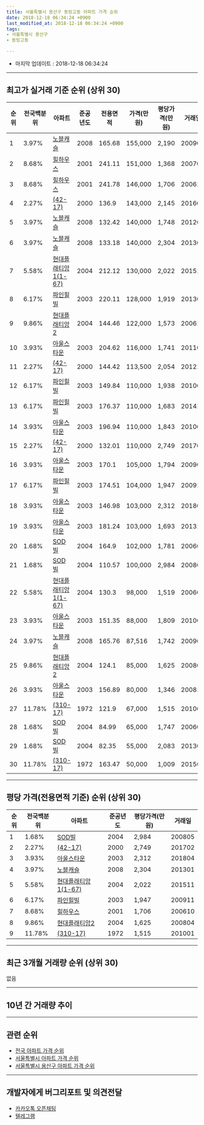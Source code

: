 ```yaml
---
title: 서울특별시 용산구 동빙고동 아파트 가격 순위
date: 2018-12-18 06:34:24 +0900
last_modified_at: 2018-12-18 06:34:24 +0900
tags:
- 서울특별시 용산구
- 동빙고동

---
```


* 마지막 업데이트 : 2018-12-18 06:34:24

---

## 최고가 실거래 기준 순위 (상위 30)


|순위|전국백분위|아파트|준공년도|전용면적|가격(만원)|평당가격(만원)|거래일|
|---|---|---|---|---|---|---|---|
|1|3.97%|[노블캐슬](https://search.naver.com/search.naver?query=%EC%84%9C%EC%9A%B8%ED%8A%B9%EB%B3%84%EC%8B%9C+%EC%9A%A9%EC%82%B0%EA%B5%AC+%EB%8F%99%EB%B9%99%EA%B3%A0%EB%8F%99+%EB%85%B8%EB%B8%94%EC%BA%90%EC%8A%AC)|2008|165.68|155,000|2,190|200907|
|2|8.68%|[힐하우스](https://search.naver.com/search.naver?query=%EC%84%9C%EC%9A%B8%ED%8A%B9%EB%B3%84%EC%8B%9C+%EC%9A%A9%EC%82%B0%EA%B5%AC+%EB%8F%99%EB%B9%99%EA%B3%A0%EB%8F%99+%ED%9E%90%ED%95%98%EC%9A%B0%EC%8A%A4)|2001|241.11|151,000|1,368|200703|
|3|8.68%|[힐하우스](https://search.naver.com/search.naver?query=%EC%84%9C%EC%9A%B8%ED%8A%B9%EB%B3%84%EC%8B%9C+%EC%9A%A9%EC%82%B0%EA%B5%AC+%EB%8F%99%EB%B9%99%EA%B3%A0%EB%8F%99+%ED%9E%90%ED%95%98%EC%9A%B0%EC%8A%A4)|2001|241.78|146,000|1,706|200610|
|4|2.27%|[(42-17)](https://search.naver.com/search.naver?query=%EC%84%9C%EC%9A%B8%ED%8A%B9%EB%B3%84%EC%8B%9C+%EC%9A%A9%EC%82%B0%EA%B5%AC+%EB%8F%99%EB%B9%99%EA%B3%A0%EB%8F%99+%2842-17%29)|2000|136.9|143,000|2,145|201607|
|5|3.97%|[노블캐슬](https://search.naver.com/search.naver?query=%EC%84%9C%EC%9A%B8%ED%8A%B9%EB%B3%84%EC%8B%9C+%EC%9A%A9%EC%82%B0%EA%B5%AC+%EB%8F%99%EB%B9%99%EA%B3%A0%EB%8F%99+%EB%85%B8%EB%B8%94%EC%BA%90%EC%8A%AC)|2008|132.42|140,000|1,748|201209|
|6|3.97%|[노블캐슬](https://search.naver.com/search.naver?query=%EC%84%9C%EC%9A%B8%ED%8A%B9%EB%B3%84%EC%8B%9C+%EC%9A%A9%EC%82%B0%EA%B5%AC+%EB%8F%99%EB%B9%99%EA%B3%A0%EB%8F%99+%EB%85%B8%EB%B8%94%EC%BA%90%EC%8A%AC)|2008|133.18|140,000|2,304|201301|
|7|5.58%|[현대플래티앙1(1-67)](https://search.naver.com/search.naver?query=%EC%84%9C%EC%9A%B8%ED%8A%B9%EB%B3%84%EC%8B%9C+%EC%9A%A9%EC%82%B0%EA%B5%AC+%EB%8F%99%EB%B9%99%EA%B3%A0%EB%8F%99+%ED%98%84%EB%8C%80%ED%94%8C%EB%9E%98%ED%8B%B0%EC%95%991%281-67%29)|2004|212.12|130,000|2,022|201511|
|8|6.17%|[파인힐빌](https://search.naver.com/search.naver?query=%EC%84%9C%EC%9A%B8%ED%8A%B9%EB%B3%84%EC%8B%9C+%EC%9A%A9%EC%82%B0%EA%B5%AC+%EB%8F%99%EB%B9%99%EA%B3%A0%EB%8F%99+%ED%8C%8C%EC%9D%B8%ED%9E%90%EB%B9%8C)|2003|220.11|128,000|1,919|201305|
|9|9.86%|[현대플래티앙2](https://search.naver.com/search.naver?query=%EC%84%9C%EC%9A%B8%ED%8A%B9%EB%B3%84%EC%8B%9C+%EC%9A%A9%EC%82%B0%EA%B5%AC+%EB%8F%99%EB%B9%99%EA%B3%A0%EB%8F%99+%ED%98%84%EB%8C%80%ED%94%8C%EB%9E%98%ED%8B%B0%EC%95%992)|2004|144.46|122,000|1,573|200611|
|10|3.93%|[아울스타운](https://search.naver.com/search.naver?query=%EC%84%9C%EC%9A%B8%ED%8A%B9%EB%B3%84%EC%8B%9C+%EC%9A%A9%EC%82%B0%EA%B5%AC+%EB%8F%99%EB%B9%99%EA%B3%A0%EB%8F%99+%EC%95%84%EC%9A%B8%EC%8A%A4%ED%83%80%EC%9A%B4)|2003|204.62|116,000|1,741|201103|
|11|2.27%|[(42-17)](https://search.naver.com/search.naver?query=%EC%84%9C%EC%9A%B8%ED%8A%B9%EB%B3%84%EC%8B%9C+%EC%9A%A9%EC%82%B0%EA%B5%AC+%EB%8F%99%EB%B9%99%EA%B3%A0%EB%8F%99+%2842-17%29)|2000|144.42|113,500|2,054|201210|
|12|6.17%|[파인힐빌](https://search.naver.com/search.naver?query=%EC%84%9C%EC%9A%B8%ED%8A%B9%EB%B3%84%EC%8B%9C+%EC%9A%A9%EC%82%B0%EA%B5%AC+%EB%8F%99%EB%B9%99%EA%B3%A0%EB%8F%99+%ED%8C%8C%EC%9D%B8%ED%9E%90%EB%B9%8C)|2003|149.84|110,000|1,938|201005|
|13|6.17%|[파인힐빌](https://search.naver.com/search.naver?query=%EC%84%9C%EC%9A%B8%ED%8A%B9%EB%B3%84%EC%8B%9C+%EC%9A%A9%EC%82%B0%EA%B5%AC+%EB%8F%99%EB%B9%99%EA%B3%A0%EB%8F%99+%ED%8C%8C%EC%9D%B8%ED%9E%90%EB%B9%8C)|2003|176.37|110,000|1,683|201410|
|14|3.93%|[아울스타운](https://search.naver.com/search.naver?query=%EC%84%9C%EC%9A%B8%ED%8A%B9%EB%B3%84%EC%8B%9C+%EC%9A%A9%EC%82%B0%EA%B5%AC+%EB%8F%99%EB%B9%99%EA%B3%A0%EB%8F%99+%EC%95%84%EC%9A%B8%EC%8A%A4%ED%83%80%EC%9A%B4)|2003|196.94|110,000|1,843|201006|
|15|2.27%|[(42-17)](https://search.naver.com/search.naver?query=%EC%84%9C%EC%9A%B8%ED%8A%B9%EB%B3%84%EC%8B%9C+%EC%9A%A9%EC%82%B0%EA%B5%AC+%EB%8F%99%EB%B9%99%EA%B3%A0%EB%8F%99+%2842-17%29)|2000|132.01|110,000|2,749|201702|
|16|3.93%|[아울스타운](https://search.naver.com/search.naver?query=%EC%84%9C%EC%9A%B8%ED%8A%B9%EB%B3%84%EC%8B%9C+%EC%9A%A9%EC%82%B0%EA%B5%AC+%EB%8F%99%EB%B9%99%EA%B3%A0%EB%8F%99+%EC%95%84%EC%9A%B8%EC%8A%A4%ED%83%80%EC%9A%B4)|2003|170.1|105,000|1,794|200907|
|17|6.17%|[파인힐빌](https://search.naver.com/search.naver?query=%EC%84%9C%EC%9A%B8%ED%8A%B9%EB%B3%84%EC%8B%9C+%EC%9A%A9%EC%82%B0%EA%B5%AC+%EB%8F%99%EB%B9%99%EA%B3%A0%EB%8F%99+%ED%8C%8C%EC%9D%B8%ED%9E%90%EB%B9%8C)|2003|174.51|104,000|1,947|200911|
|18|3.93%|[아울스타운](https://search.naver.com/search.naver?query=%EC%84%9C%EC%9A%B8%ED%8A%B9%EB%B3%84%EC%8B%9C+%EC%9A%A9%EC%82%B0%EA%B5%AC+%EB%8F%99%EB%B9%99%EA%B3%A0%EB%8F%99+%EC%95%84%EC%9A%B8%EC%8A%A4%ED%83%80%EC%9A%B4)|2003|146.98|103,000|2,312|201804|
|19|3.93%|[아울스타운](https://search.naver.com/search.naver?query=%EC%84%9C%EC%9A%B8%ED%8A%B9%EB%B3%84%EC%8B%9C+%EC%9A%A9%EC%82%B0%EA%B5%AC+%EB%8F%99%EB%B9%99%EA%B3%A0%EB%8F%99+%EC%95%84%EC%9A%B8%EC%8A%A4%ED%83%80%EC%9A%B4)|2003|181.24|103,000|1,693|201311|
|20|1.68%|[SOD빌](https://search.naver.com/search.naver?query=%EC%84%9C%EC%9A%B8%ED%8A%B9%EB%B3%84%EC%8B%9C+%EC%9A%A9%EC%82%B0%EA%B5%AC+%EB%8F%99%EB%B9%99%EA%B3%A0%EB%8F%99+SOD%EB%B9%8C)|2004|164.9|102,000|1,781|200604|
|21|1.68%|[SOD빌](https://search.naver.com/search.naver?query=%EC%84%9C%EC%9A%B8%ED%8A%B9%EB%B3%84%EC%8B%9C+%EC%9A%A9%EC%82%B0%EA%B5%AC+%EB%8F%99%EB%B9%99%EA%B3%A0%EB%8F%99+SOD%EB%B9%8C)|2004|110.57|100,000|2,984|200805|
|22|5.58%|[현대플래티앙1(1-67)](https://search.naver.com/search.naver?query=%EC%84%9C%EC%9A%B8%ED%8A%B9%EB%B3%84%EC%8B%9C+%EC%9A%A9%EC%82%B0%EA%B5%AC+%EB%8F%99%EB%B9%99%EA%B3%A0%EB%8F%99+%ED%98%84%EB%8C%80%ED%94%8C%EB%9E%98%ED%8B%B0%EC%95%991%281-67%29)|2004|130.3|98,000|1,519|200604|
|23|3.93%|[아울스타운](https://search.naver.com/search.naver?query=%EC%84%9C%EC%9A%B8%ED%8A%B9%EB%B3%84%EC%8B%9C+%EC%9A%A9%EC%82%B0%EA%B5%AC+%EB%8F%99%EB%B9%99%EA%B3%A0%EB%8F%99+%EC%95%84%EC%9A%B8%EC%8A%A4%ED%83%80%EC%9A%B4)|2003|151.35|88,000|1,809|201003|
|24|3.97%|[노블캐슬](https://search.naver.com/search.naver?query=%EC%84%9C%EC%9A%B8%ED%8A%B9%EB%B3%84%EC%8B%9C+%EC%9A%A9%EC%82%B0%EA%B5%AC+%EB%8F%99%EB%B9%99%EA%B3%A0%EB%8F%99+%EB%85%B8%EB%B8%94%EC%BA%90%EC%8A%AC)|2008|165.76|87,516|1,742|200906|
|25|9.86%|[현대플래티앙2](https://search.naver.com/search.naver?query=%EC%84%9C%EC%9A%B8%ED%8A%B9%EB%B3%84%EC%8B%9C+%EC%9A%A9%EC%82%B0%EA%B5%AC+%EB%8F%99%EB%B9%99%EA%B3%A0%EB%8F%99+%ED%98%84%EB%8C%80%ED%94%8C%EB%9E%98%ED%8B%B0%EC%95%992)|2004|124.1|85,000|1,625|200804|
|26|3.93%|[아울스타운](https://search.naver.com/search.naver?query=%EC%84%9C%EC%9A%B8%ED%8A%B9%EB%B3%84%EC%8B%9C+%EC%9A%A9%EC%82%B0%EA%B5%AC+%EB%8F%99%EB%B9%99%EA%B3%A0%EB%8F%99+%EC%95%84%EC%9A%B8%EC%8A%A4%ED%83%80%EC%9A%B4)|2003|156.89|80,000|1,346|200810|
|27|11.78%|[(310-17)](https://search.naver.com/search.naver?query=%EC%84%9C%EC%9A%B8%ED%8A%B9%EB%B3%84%EC%8B%9C+%EC%9A%A9%EC%82%B0%EA%B5%AC+%EB%8F%99%EB%B9%99%EA%B3%A0%EB%8F%99+%28310-17%29)|1972|121.9|67,000|1,515|201001|
|28|1.68%|[SOD빌](https://search.naver.com/search.naver?query=%EC%84%9C%EC%9A%B8%ED%8A%B9%EB%B3%84%EC%8B%9C+%EC%9A%A9%EC%82%B0%EA%B5%AC+%EB%8F%99%EB%B9%99%EA%B3%A0%EB%8F%99+SOD%EB%B9%8C)|2004|84.99|65,000|1,747|200606|
|29|1.68%|[SOD빌](https://search.naver.com/search.naver?query=%EC%84%9C%EC%9A%B8%ED%8A%B9%EB%B3%84%EC%8B%9C+%EC%9A%A9%EC%82%B0%EA%B5%AC+%EB%8F%99%EB%B9%99%EA%B3%A0%EB%8F%99+SOD%EB%B9%8C)|2004|82.35|55,000|2,083|201302|
|30|11.78%|[(310-17)](https://search.naver.com/search.naver?query=%EC%84%9C%EC%9A%B8%ED%8A%B9%EB%B3%84%EC%8B%9C+%EC%9A%A9%EC%82%B0%EA%B5%AC+%EB%8F%99%EB%B9%99%EA%B3%A0%EB%8F%99+%28310-17%29)|1972|163.47|50,000|1,009|201503|


---

## 평당 가격(전용면적 기준) 순위 (상위 30)


|순위|전국백분위|아파트|준공년도|평당가격(만원)|거래일|
|---|---|---|---|---|---|
|1|1.68%|[SOD빌](https://search.naver.com/search.naver?query=%EC%84%9C%EC%9A%B8%ED%8A%B9%EB%B3%84%EC%8B%9C+%EC%9A%A9%EC%82%B0%EA%B5%AC+%EB%8F%99%EB%B9%99%EA%B3%A0%EB%8F%99+SOD%EB%B9%8C)|2004|2,984|200805|
|2|2.27%|[(42-17)](https://search.naver.com/search.naver?query=%EC%84%9C%EC%9A%B8%ED%8A%B9%EB%B3%84%EC%8B%9C+%EC%9A%A9%EC%82%B0%EA%B5%AC+%EB%8F%99%EB%B9%99%EA%B3%A0%EB%8F%99+%2842-17%29)|2000|2,749|201702|
|3|3.93%|[아울스타운](https://search.naver.com/search.naver?query=%EC%84%9C%EC%9A%B8%ED%8A%B9%EB%B3%84%EC%8B%9C+%EC%9A%A9%EC%82%B0%EA%B5%AC+%EB%8F%99%EB%B9%99%EA%B3%A0%EB%8F%99+%EC%95%84%EC%9A%B8%EC%8A%A4%ED%83%80%EC%9A%B4)|2003|2,312|201804|
|4|3.97%|[노블캐슬](https://search.naver.com/search.naver?query=%EC%84%9C%EC%9A%B8%ED%8A%B9%EB%B3%84%EC%8B%9C+%EC%9A%A9%EC%82%B0%EA%B5%AC+%EB%8F%99%EB%B9%99%EA%B3%A0%EB%8F%99+%EB%85%B8%EB%B8%94%EC%BA%90%EC%8A%AC)|2008|2,304|201301|
|5|5.58%|[현대플래티앙1(1-67)](https://search.naver.com/search.naver?query=%EC%84%9C%EC%9A%B8%ED%8A%B9%EB%B3%84%EC%8B%9C+%EC%9A%A9%EC%82%B0%EA%B5%AC+%EB%8F%99%EB%B9%99%EA%B3%A0%EB%8F%99+%ED%98%84%EB%8C%80%ED%94%8C%EB%9E%98%ED%8B%B0%EC%95%991%281-67%29)|2004|2,022|201511|
|6|6.17%|[파인힐빌](https://search.naver.com/search.naver?query=%EC%84%9C%EC%9A%B8%ED%8A%B9%EB%B3%84%EC%8B%9C+%EC%9A%A9%EC%82%B0%EA%B5%AC+%EB%8F%99%EB%B9%99%EA%B3%A0%EB%8F%99+%ED%8C%8C%EC%9D%B8%ED%9E%90%EB%B9%8C)|2003|1,947|200911|
|7|8.68%|[힐하우스](https://search.naver.com/search.naver?query=%EC%84%9C%EC%9A%B8%ED%8A%B9%EB%B3%84%EC%8B%9C+%EC%9A%A9%EC%82%B0%EA%B5%AC+%EB%8F%99%EB%B9%99%EA%B3%A0%EB%8F%99+%ED%9E%90%ED%95%98%EC%9A%B0%EC%8A%A4)|2001|1,706|200610|
|8|9.86%|[현대플래티앙2](https://search.naver.com/search.naver?query=%EC%84%9C%EC%9A%B8%ED%8A%B9%EB%B3%84%EC%8B%9C+%EC%9A%A9%EC%82%B0%EA%B5%AC+%EB%8F%99%EB%B9%99%EA%B3%A0%EB%8F%99+%ED%98%84%EB%8C%80%ED%94%8C%EB%9E%98%ED%8B%B0%EC%95%992)|2004|1,625|200804|
|9|11.78%|[(310-17)](https://search.naver.com/search.naver?query=%EC%84%9C%EC%9A%B8%ED%8A%B9%EB%B3%84%EC%8B%9C+%EC%9A%A9%EC%82%B0%EA%B5%AC+%EB%8F%99%EB%B9%99%EA%B3%A0%EB%8F%99+%28310-17%29)|1972|1,515|201001|


---

## 최근 3개월 거래량 순위 (상위 30)

없음

---

## 10년 간 거래량 추이


<div style="width:100%;">
    <canvas id="deal_progress" height="250"></canvas>
</div>

<script>
new Chart(document.getElementById("deal_progress"), {
    type: 'line',
    data: {
        labels: ['200812','200901','200902','200903','200904','200905','200906','200907','200908','200909','200910','200911','200912','201001','201002','201003','201004','201005','201006','201007','201008','201009','201010','201011','201012','201101','201102','201103','201104','201105','201106','201107','201108','201109','201110','201111','201112','201201','201202','201203','201204','201205','201206','201207','201208','201209','201210','201211','201212','201301','201302','201303','201304','201305','201306','201307','201308','201309','201310','201311','201312','201401','201402','201403','201404','201405','201406','201407','201408','201409','201410','201411','201412','201501','201502','201503','201504','201505','201506','201507','201508','201509','201510','201511','201512','201601','201602','201603','201604','201605','201606','201607','201608','201609','201610','201611','201612','201701','201702','201703','201704','201705','201706','201707','201708','201709','201710','201711','201712','201801','201802','201803','201804','201805','201806','201807','201808','201809','201810','201811','201812'],
        datasets: [{
            label: '실거래 수',
            pointRadius: 1,
            data: [1, 0, 0, 0, 1, 3, 2, 4, 1, 4, 0, 1, 0, 1, 1, 1, 1, 2, 2, 0, 0, 2, 0, 0, 0, 0, 1, 1, 0, 0, 0, 0, 0, 0, 2, 1, 0, 0, 0, 0, 0, 0, 0, 0, 0, 1, 1, 0, 0, 1, 1, 0, 0, 1, 0, 0, 0, 0, 0, 1, 1, 0, 1, 0, 1, 0, 0, 0, 0, 0, 1, 1, 0, 0, 0, 1, 1, 0, 0, 1, 0, 0, 0, 1, 1, 0, 0, 0, 0, 1, 0, 1, 4, 1, 0, 1, 0, 3, 1, 0, 2, 0, 0, 1, 1, 1, 0, 0, 0, 2, 0, 2, 2, 2, 1, 0, 0, 0, 0, 0, 0],
            borderColor: "rgba(255, 201, 14, 1)",
            backgroundColor: "rgba(255, 201, 14, 0.5)",
            fill: true,
        }]
    },
    options: {
        responsive: true,
        title: {
            display: true,
            text: '10년간 거래량 추이'
        },
        tooltips: {
            mode: 'index',
            intersect: false,
        },
        hover: {
            mode: 'nearest',
            intersect: true
        },
        scales: {
            xAxes: [{
                display: true,
                scaleLabel: {
                    display: true,
                    labelString: '년/월'
                }
            }],
            yAxes: [{
                display: true,
                ticks: {
                    suggestedMin: 0,
                },
                scaleLabel: {
                    display: true,
                    labelString: '실거래 수'
                }
            }]
        }
    }
});

</script>


---

## 관련 순위

- [전국 아파트 가격 순위](https://inasie.github.io/apt-ranking/전국)
- [서울특별시 아파트 가격 순위](https://inasie.github.io/apt-ranking/서울특별시)
- [서울특별시 용산구 아파트 가격 순위](https://inasie.github.io/apt-ranking/서울특별시-용산구)


---

## 개발자에게 버그리포트 및 의견전달

- [카카오톡 오픈채팅](https://open.kakao.com/o/gLJUAP4)
- [텔레그램](https://t.me/inasie)

